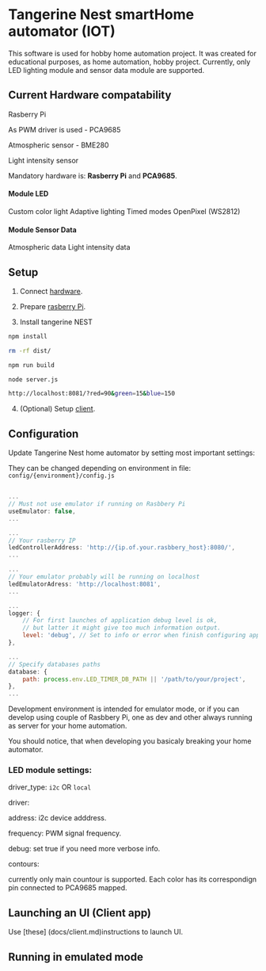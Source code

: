 # Tangerine Nest smartHome automator (IOT)

This software is used for hobby home automation project. It was created for educational purposes, as home automation, hobby project.
Currently, only LED lighting module and sensor data module are supported.

## Current Hardware compatability

Rasberry Pi

As PWM driver is used - PCA9685

Atmospheric sensor - BME280

Light intensity sensor

Mandatory hardware is: **Rasberry Pi** and **PCA9685**.

#### Module LED 

Custom color light
Adaptive lighting
Timed modes
OpenPixel (WS2812)

#### Module Sensor Data
Atmospheric data
Light intensity data


## Setup

1. Connect [hardware](docs/hardware.md).

2. Prepare [rasberry Pi](docs/rasberry.md).

3. Install tangerine NEST

```bash
npm install

rm -rf dist/

npm run build

node server.js

http://localhost:8081/?red=90&green=15&blue=150
```
4. (Optional) Setup [client](https://github.com/VilniusTechnology/orange-home-automator-ui).

## Configuration

Update Tangerine Nest home automator by setting most important settings:

They can be changed depending on environment in file: `config/{environment}/config.js`

```javascript

...
// Must not use emulator if running on Rasbbery Pi
useEmulator: false,
...

...
// Your rasberry IP
ledControllerAddress: 'http://{ip.of.your.rasbbery_host}:8080/',
...

...
// Your emulator probably will be running on localhost
ledEmulatorAdress: 'http://localhost:8081',
...

... 
logger: {
    // For first launches of application debug level is ok, 
    // but latter it might give too much information output.
    level: 'debug', // Set to info or error when finish configuring application
},

...
// Specify databases paths
database: {
    path: process.env.LED_TIMER_DB_PATH || '/path/to/your/project',
},
...

```

Development environment is intended for emulator mode, or if you can develop using couple of Rasbbery Pi, one as dev and other always running as server for your home automation.

You should notice, that when developing you basicaly breaking your home automator.


### LED module settings:

driver_type: `i2c` OR `local`

driver:

address: i2c device adddress.

frequency: PWM signal frequency.

debug: set true if you need more verbose info.

contours:

currently only main countour is supported.
Each color has its correspondign pin connected to PCA9685 mapped.

## Launching an UI (Client app)

Use [these] (docs/client.md)instructions to launch UI.

## Running in emulated mode
